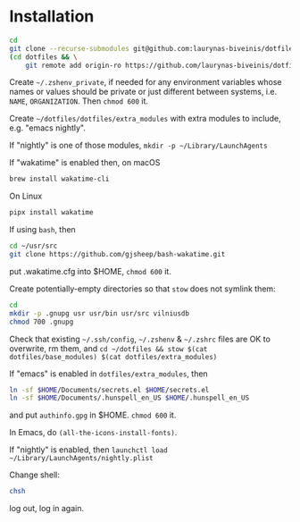 # Installation

```sh
cd
git clone --recurse-submodules git@github.com:laurynas-biveinis/dotfiles.git
(cd dotfiles && \
    git remote add origin-ro https://github.com/laurynas-biveinis/dotfiles.git)
```

Create `~/.zshenv_private`, if needed for any environment variables whose names
or values should be private or just different between systems, i.e. `NAME`,
`ORGANIZATION`. Then `chmod 600` it.

Create `~/dotfiles/dotfiles/extra_modules` with extra modules to include, e.g.
"emacs nightly".

If "nightly" is one of those modules, `mkdir -p ~/Library/LaunchAgents`

If "wakatime" is enabled then, on macOS

```sh
brew install wakatime-cli
```

On Linux

```sh
pipx install wakatime
```

If using `bash`, then

```sh
cd ~/usr/src
git clone https://github.com/gjsheep/bash-wakatime.git
```

put .wakatime.cfg into $HOME, `chmod 600` it.

Create potentially-empty directories so that `stow` does not symlink them:

```sh
cd
mkdir -p .gnupg usr usr/bin usr/src vilniusdb
chmod 700 .gnupg
```

Check that existing `~/.ssh/config`, `~/.zshenv` & `~/.zshrc` files are OK to
overwrite, rm them, and
`cd ~/dotfiles && stow $(cat dotfiles/base_modules) $(cat dotfiles/extra_modules)`

If "emacs" is enabled in `dotfiles/extra_modules`, then

```sh
ln -sf $HOME/Documents/secrets.el $HOME/secrets.el
ln -sf $HOME/Documents/.hunspell_en_US $HOME/.hunspell_en_US
```

and put `authinfo.gpg` in $HOME. `chmod 600` it.

In Emacs, do `(all-the-icons-install-fonts)`.

If "nightly" is enabled, then `launchctl load ~/Library/LaunchAgents/nightly.plist`

Change shell:

```sh
chsh
```

log out, log in again.
